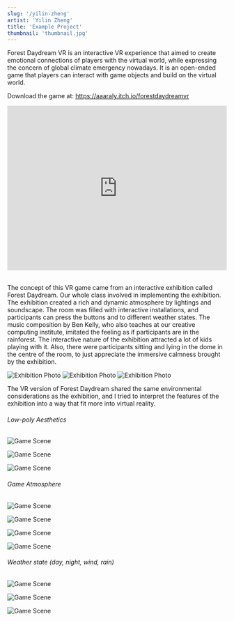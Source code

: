 ```yaml
---
slug: '/yilin-zheng'
artist: 'Yilin Zheng'
title: 'Example Project'
thumbnail: 'thumbnail.jpg'
---
```


 Forest Daydream VR is an interactive VR experience that aimed to create emotional connections of players with the virtual world, while expressing the concern of global climate emergency nowadays. It is an open-ended game that players can interact with game objects and build on the virtual world.

 Download the game at: https://aaaraly.itch.io/forestdaydreamvr

<div style="padding:75% 0 0 0;position:relative;"><iframe src="https://vimeo.com/485396365=0&byline=0&portrait=0" style="position:absolute;top:0;left:0;width:100%;height:100%;" frameborder="0" allow="autoplay; fullscreen" allowfullscreen></iframe></div><script src="https://player.vimeo.com/api/player.js"></script>

<br />

The concept of this VR game came from an interactive exhibition called Forest Daydream. Our whole class involved in implementing the exhibition. The exhibition created a rich and dynamic atmosphere by lightings and soundscape. The room was filled with interactive installations, and participants can press the buttons and to different weather states. The music composition by Ben Kelly, who also teaches at our creative computing institute, imitated the feeling as if participants are in the rainforest. The interactive nature of the exhibition attracted a lot of kids playing with it. Also, there were participants sitting and lying in the dome in the centre of the room, to just appreciate the immersive calmness brought by the exhibition.

![Exhibition Photo](IMG_20200216_132119.jpg)
![Exhibition Photo](IMG_20200216_132232.jpg)
![Exhibition Photo](IMG_20200216_132831.jpg)

The VR version of Forest Daydream shared the same environmental considerations as the exhibition, and I tried to interpret the features of the exhibition into a way that fit more into virtual reality.

###### Low-poly Aesthetics

![Game Scene](screenshot11.png)

![Game Scene](screenshot13.png)

![Game Scene](screenshot9.png)

###### Game Atmosphere

![Game Scene](Anna3.png)

![Game Scene](screenshot6.png)

![Game Scene](screenshot7.png)

![Game Scene](screenshot10.png)

###### Weather state (day, night, wind, rain)

![Game Scene](screenshot8.png)

![Game Scene](screenshot17.png)

![Game Scene](screenshot.png)






